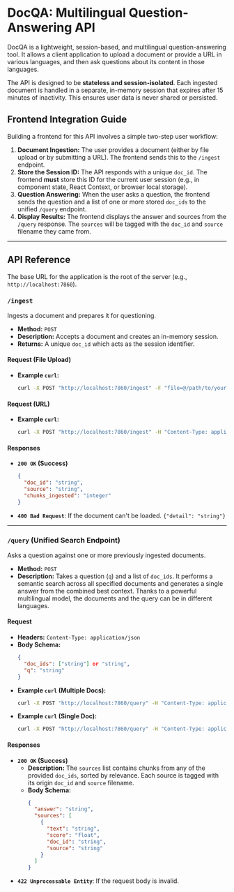 # DocQA: Multilingual Question-Answering API

DocQA is a lightweight, session-based, and multilingual question-answering tool. It allows a client application to upload a document or provide a URL in various languages, and then ask questions about its content in those languages.

The API is designed to be **stateless and session-isolated**. Each ingested document is handled in a separate, in-memory session that expires after 15 minutes of inactivity. This ensures user data is never shared or persisted.

## Frontend Integration Guide

Building a frontend for this API involves a simple two-step user workflow:

1.  **Document Ingestion:** The user provides a document (either by file upload or by submitting a URL). The frontend sends this to the `/ingest` endpoint.
2.  **Store the Session ID:** The API responds with a unique `doc_id`. The frontend **must** store this ID for the current user session (e.g., in component state, React Context, or browser local storage).
3.  **Question Answering:** When the user asks a question, the frontend sends the question and a list of one or more stored `doc_ids` to the unified `/query` endpoint.
4.  **Display Results:** The frontend displays the answer and sources from the `/query` response. The `sources` will be tagged with the `doc_id` and `source` filename they came from.

---

## API Reference

The base URL for the application is the root of the server (e.g., `http://localhost:7860`).

### `/ingest`

Ingests a document and prepares it for questioning.

-   **Method:** `POST`
-   **Description:** Accepts a document and creates an in-memory session.
-   **Returns:** A unique `doc_id` which acts as the session identifier.

#### Request (File Upload)
-   **Example `curl`:**
    ```bash
    curl -X POST "http://localhost:7860/ingest" -F "file=@/path/to/your/document.txt"
    ```

#### Request (URL)
-   **Example `curl`:**
    ```bash
    curl -X POST "http://localhost:7860/ingest" -H "Content-Type: application/json" -d '{"url": "https://en.wikipedia.org/wiki/DocQA"}'
    ```

#### Responses
-   **`200 OK` (Success)**
    ```json
    {
      "doc_id": "string",
      "source": "string",
      "chunks_ingested": "integer"
    }
    ```
-   **`400 Bad Request`**: If the document can't be loaded. `{"detail": "string"}`

---

### `/query` (Unified Search Endpoint)

Asks a question against one or more previously ingested documents.

-   **Method:** `POST`
-   **Description:** Takes a question (`q`) and a list of `doc_ids`. It performs a semantic search across all specified documents and generates a single answer from the combined best context. Thanks to a powerful multilingual model, the documents and the query can be in different languages.

#### Request
-   **Headers:** `Content-Type: application/json`
-   **Body Schema:**
    ```json
    {
      "doc_ids": ["string"] or "string",
      "q": "string"
    }
    ```
-   **Example `curl` (Multiple Docs):**
    ```bash
    curl -X POST "http://localhost:7860/query" -H "Content-Type: application/json" -d '{"doc_ids": ["id-1", "id-2"], "q": "Compare topics"}'
    ```
-   **Example `curl` (Single Doc):**
    ```bash
    curl -X POST "http://localhost:7860/query" -H "Content-Type: application/json" -d '{"doc_ids": "id-1", "q": "What is the topic?"}'
    ```

#### Responses
-   **`200 OK` (Success)**
    -   **Description:** The `sources` list contains chunks from any of the provided `doc_ids`, sorted by relevance. Each source is tagged with its origin `doc_id` and `source` filename.
    -   **Body Schema:**
        ```json
        {
          "answer": "string",
          "sources": [
            {
              "text": "string",
              "score": "float",
              "doc_id": "string",
              "source": "string"
            }
          ]
        }
        ```
-   **`422 Unprocessable Entity`**: If the request body is invalid.
